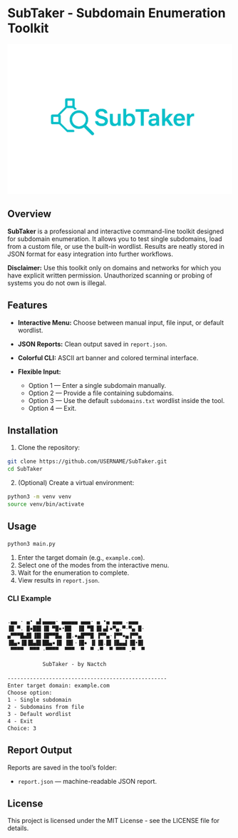 # SubTaker - Subdomain Enumeration Toolkit

<div align="center">
  
![SubTaker](SubTaker.png)

</div>

## Overview

**SubTaker** is a professional and interactive command-line toolkit designed for subdomain enumeration. It allows you to test single subdomains, load from a custom file, or use the built-in wordlist. Results are neatly stored in JSON format for easy integration into further workflows.

**Disclaimer:** Use this toolkit only on domains and networks for which you have explicit written permission. Unauthorized scanning or probing of systems you do not own is illegal.

## Features

* **Interactive Menu:** Choose between manual input, file input, or default wordlist.
* **JSON Reports:** Clean output saved in `report.json`.
* **Colorful CLI:** ASCII art banner and colored terminal interface.
* **Flexible Input:**

  * Option 1 — Enter a single subdomain manually.
  * Option 2 — Provide a file containing subdomains.
  * Option 3 — Use the default `subdomains.txt` wordlist inside the tool.
  * Option 4 — Exit.

## Installation

1. Clone the repository:

```bash
git clone https://github.com/USERNAME/SubTaker.git
cd SubTaker
```

2. (Optional) Create a virtual environment:

```bash
python3 -m venv venv
source venv/bin/activate
```

## Usage

```bash
python3 main.py
```

1. Enter the target domain (e.g., `example.com`).
2. Select one of the modes from the interactive menu.
3. Wait for the enumeration to complete.
4. View results in `report.json`.

### CLI Example

```
                                                                                                                                                                                                                                           
.▄▄ · ▄• ▄▌▄▄▄▄· ▄▄▄▄▄ ▄▄▄· ▄ •▄ ▄▄▄ .▄▄▄                                                                                                                                                                                                  
▐█ ▀. █▪██▌▐█ ▀█▪•██  ▐█ ▀█ █▌▄▌▪▀▄.▀·▀▄ █·                                                                                                                                                                                                
▄▀▀▀█▄█▌▐█▌▐█▀▀█▄ ▐█.▪▄█▀▀█ ▐▀▀▄·▐▀▀▪▄▐▀▀▄                                                                                                                                                                                                 
▐█▄▪▐█▐█▄█▌██▄▪▐█ ▐█▌·▐█▪ ▐▌▐█.█▌▐█▄▄▌▐█•█▌                                                                                                                                                                                                
 ▀▀▀▀  ▀▀▀ ·▀▀▀▀  ▀▀▀  ▀  ▀ ·▀  ▀ ▀▀▀ .▀  ▀                                                                                                                                                                                                
                                                                                                                                                                                                                                           
           SubTaker - by Nactch                     

--------------------------------------------------
Enter target domain: example.com
Choose option:
1 - Single subdomain
2 - Subdomains from file
3 - Default wordlist
4 - Exit
Choice: 3
```

## Report Output

Reports are saved in the tool’s folder:

* `report.json` — machine-readable JSON report.

## License

This project is licensed under the MIT License - see the LICENSE file for details.
